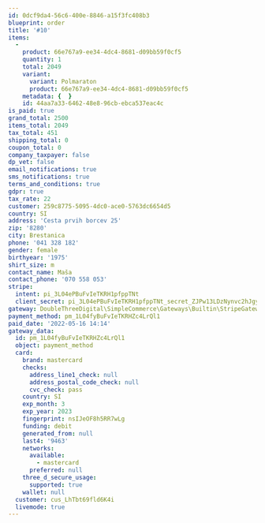 ```yaml
---
id: 0dcf9da4-56c6-400e-8846-a15f3fc408b3
blueprint: order
title: '#10'
items:
  -
    product: 66e767a9-ee34-4dc4-8681-d09bb59f0cf5
    quantity: 1
    total: 2049
    variant:
      variant: Polmaraton
      product: 66e767a9-ee34-4dc4-8681-d09bb59f0cf5
    metadata: {  }
    id: 44aa7a33-6462-48e8-96cb-ebca537eac4c
is_paid: true
grand_total: 2500
items_total: 2049
tax_total: 451
shipping_total: 0
coupon_total: 0
company_taxpayer: false
dp_vet: false
email_notifications: true
sms_notifications: true
terms_and_conditions: true
gdpr: true
tax_rate: 22
customer: 259c8775-5095-4dc0-ace0-5763dc6654d5
country: SI
address: 'Cesta prvih borcev 25'
zip: '8280'
city: Brestanica
phone: '041 328 182'
gender: female
birthyear: '1975'
shirt_size: m
contact_name: Maša
contact_phone: '070 558 053'
stripe:
  intent: pi_3L04ePBuFvIeTKRH1pfppTNt
  client_secret: pi_3L04ePBuFvIeTKRH1pfppTNt_secret_ZJPw13LDzNynvc2hJgypmMurQ
gateway: DoubleThreeDigital\SimpleCommerce\Gateways\Builtin\StripeGateway
payment_method: pm_1L04fyBuFvIeTKRHZc4LrQl1
paid_date: '2022-05-16 14:14'
gateway_data:
  id: pm_1L04fyBuFvIeTKRHZc4LrQl1
  object: payment_method
  card:
    brand: mastercard
    checks:
      address_line1_check: null
      address_postal_code_check: null
      cvc_check: pass
    country: SI
    exp_month: 3
    exp_year: 2023
    fingerprint: nsIJeOF8h5RR7wLg
    funding: debit
    generated_from: null
    last4: '9463'
    networks:
      available:
        - mastercard
      preferred: null
    three_d_secure_usage:
      supported: true
    wallet: null
  customer: cus_LhTbt69fld6K4i
  livemode: true
---
```

